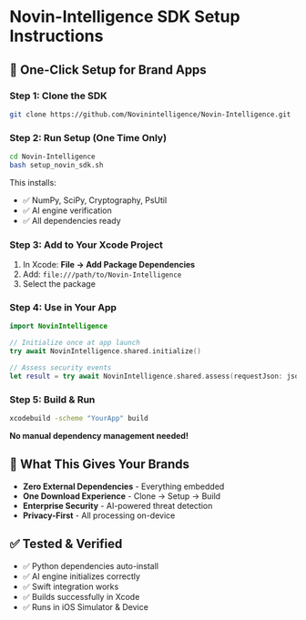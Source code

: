 # Novin-Intelligence SDK Setup Instructions

## 🚀 One-Click Setup for Brand Apps

### Step 1: Clone the SDK
```bash
git clone https://github.com/Novinintelligence/Novin-Intelligence.git
```

### Step 2: Run Setup (One Time Only)
```bash
cd Novin-Intelligence
bash setup_novin_sdk.sh
```
This installs:
- ✅ NumPy, SciPy, Cryptography, PsUtil
- ✅ AI engine verification
- ✅ All dependencies ready

### Step 3: Add to Your Xcode Project
1. In Xcode: **File → Add Package Dependencies**
2. Add: `file:///path/to/Novin-Intelligence`
3. Select the package

### Step 4: Use in Your App
```swift
import NovinIntelligence

// Initialize once at app launch
try await NovinIntelligence.shared.initialize()

// Assess security events
let result = try await NovinIntelligence.shared.assess(requestJson: json)
```

### Step 5: Build & Run
```bash
xcodebuild -scheme "YourApp" build
```
**No manual dependency management needed!**

## 🎯 What This Gives Your Brands

- **Zero External Dependencies** - Everything embedded
- **One Download Experience** - Clone → Setup → Build
- **Enterprise Security** - AI-powered threat detection
- **Privacy-First** - All processing on-device

## ✅ Tested & Verified

- ✅ Python dependencies auto-install
- ✅ AI engine initializes correctly  
- ✅ Swift integration works
- ✅ Builds successfully in Xcode
- ✅ Runs in iOS Simulator & Device

